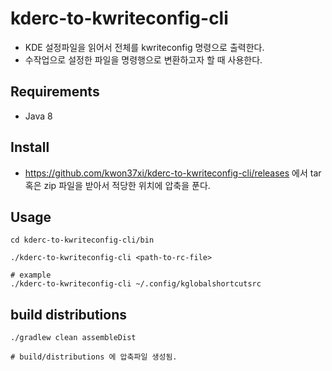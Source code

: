 # kderc-to-kwriteconfig-cli
  * KDE 설정파일을 읽어서 전체를 kwriteconfig 명령으로 출력한다.
  * 수작업으로 설정한 파일을 명령행으로 변환하고자 할 때 사용한다.
  
## Requirements
* Java 8

## Install
* https://github.com/kwon37xi/kderc-to-kwriteconfig-cli/releases 에서 tar 혹은 zip 파일을 받아서 적당한 위치에 압축을 푼다.

## Usage
```
cd kderc-to-kwriteconfig-cli/bin

./kderc-to-kwriteconfig-cli <path-to-rc-file>

# example
./kderc-to-kwriteconfig-cli ~/.config/kglobalshortcutsrc
```

## build distributions
```
./gradlew clean assembleDist

# build/distributions 에 압축파일 생성됨.
```